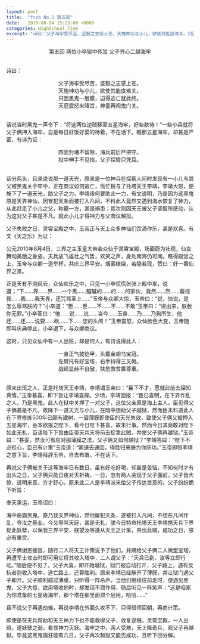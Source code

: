 ```yaml
---
layout: post
title:  "fcsb No.1 第五回"
date:   2010-08-04 15:23:00 +0000
categories: HighSchool_Time
excerpt: "诗曰：父子海牢受尽苦，坚毅之志感上苍。天施神功与小儿，欲使其能度难关。只因黑鬼一层膜，迫得逃亡就此终。天庭震怒来降旨，神童再闯鬼门关<br>"
---
```


<div align='center'>
第五回 两位小卒狱中传旨 父子齐心二越海牢<!--excerpt--><br>
<br>
</div>

诗曰：

<div align='center'>
父子海牢受尽苦，坚毅之志感上苍。<br>
天施神功与小儿，欲使其能度难关。<br>
只因黑鬼一层膜，迫得逃亡就此终。<br>
天庭震怒来降旨，神童再闯鬼门关。<br>
<br>
</div>

话说当时黑鬼一声令下：“将这两位逆贼移至五星海牢，好些款待！”一些小兵就将父子俩押入海牢，自是每日好饭好菜的待着，不在话下。瞧那五星海牢，却甚是严密，有诗为证：

<div align='center'>
四面封堵不留隙，海兵前后严把守。<br>
狱中伸手不见指，父子探情只凭耳。<br>
<br>
</div>

话分两头，且来说说那一道天光，原来是一位神兵在探察人间时发现有一小儿与其父被黑鬼关于牢中，正在商议如何逃亡，慌忙报与了托塔天王李靖，李靖大怒，便施下了一道天光，助父子之力。李靖缘何要助此一力，有文说明，乃是因为这黑鬼原是天界神仙，因冒犯天条而被打入凡间，不料此人竟然又遇到海水恢复了神力，从此赶走了小儿之父，称霸一方，甚是祸患；其次则因天王被父子坚毅所感动，认为这对父子甚是不凡。就此小儿才得神力与父商议越狱。

父子失败之日，灵霄宝殿之中，玉帝正与天上众多神仙们饮酒作乐，甚是欢喜。有文《天之乐》为证：

公元2010年8月4日，三界之主玉皇大帝会众仙于灵霄宝殿，场面蔚为壮观，仙女舞动美丽之身姿，天兵放飞雄壮之气势，欢笑之声，身处南海仍可闻。瞧得殿堂之上，玉帝与众卿一道举杯，共庆三界平安。烟雾缭绕，若隐若现，赞曰：好一番仙界之景。

正是天有不测风云，众仙欢乐之中，只见一小卒慌慌张张上殿中来，说道；“下……界……界……一个黑……魆魆的……的……的家伙，竟然……然……藐视我……我……我天界，还咒骂圣上……”玉帝与众卿大惊，玉帝曰：“说，快说，是怎么辱骂朕的？”小卒道：“臣……臣……不……不……不敢”玉帝曰：“讲出来，朕赦你无罪。”小卒答曰：“他……说……说……当今……玉帝……乃……乃狗所生，他还……还……说要……砍……下……您的头颅！”玉帝震怒，众仙脸色大变，玉帝随即叫庆典停止，小卒退下，与众卿商议。

这时，只见众仙中有一人出班，却是何人，有诗说得此人：

<div align='center'>
一身正气披铠甲，头戴金翅乌宝冠。<br>
左臂托有好宝塔，右手持得三叉戟。<br>
战绩显赫不自傲，扶危救贫赢尊重。<br>
<br>
</div>

原来出班之人，正是托塔天王李靖，李靖谓玉帝曰：“臣下不才，愿就此前去探知真情。”玉帝甚喜，即下旨让李靖查探。少顷，李靖回报：“臣已查明，在下界作乱之人，乃是黑鬼。此人在狱中关押了一对父子，这位父亲原是海上主人。臣见得父子俩甚是不凡，故降下一道天光与小儿，在暗中想助父子越狱，然而臣未料道此人在下界修炼500年已颇有建树，一层薄膜即使臣的天光失效，致使父子俩又被押入五星海牢，臣本欲报之陛下，看今日陛下甚喜，故未行事。然而今日其竟敢对陛下如此无礼，臣请陛下下旨由臣带天兵天将前去捉拿此贼，并使父子俩再越狱。”玉帝曰：“甚妥，然汝可有应对那薄膜之法，父子俩又如何越狱？”李靖答曰：“陛下不必担心，臣已有计策”玉帝道：“卿速去速回，得胜归来朕为你庆功。”玉帝即照李靖之意下旨，李靖拜辞玉帝，自去布置，不在话下。

再说父子俩被关于这等海牢已有数日，虽有好吃好喝，却甚是苦恼，不知何时才有出头之日，父子俩只能日夜对天祈祷，一日，忽有两人突现于父子面前，父子皆大惊，说明来意，方才舒心，原来此二人是李靖派来给父子传达旨意的。父子纷纷跪下听旨：

奉天承运，玉帝诏曰：

海中恶霸黑鬼，原乃我天界神仙，然他屡犯天条，遂被打入凡间，不想在凡间作乱，夺汝之基业。今又辱骂天庭，甚是无礼，朕今日特命托塔天王李靖携天兵下界捉此妖孽，以保我三界平安，朕望汝等遵从天王之计策，共伐此贼，成功之日，朕必有重赏。

父子俩谢恩接旨，随行二人将天王计策说予了他们，并赐给父子俩二人微型宝塔，再遭军士攻击时即可用它将其收入塔中，二人谓父子：“天兵已到，汝等立即行动。”随后便不见了。父子大喜，即开始越狱，狱门被自动打开，父子路上，遇有反抗者则收入塔中，逃亡路上，还算胜利。原来李靖已经解开了薄膜，并让狱门遇父子即开。父子顺利越过薄膜，只听得一阵杀声，当他们继续往前走时，便遇见黑鬼，父子大惊，欲用塔收他时，却发现不顶作用，随后听见一阵笑声：“这是咱家为你准备的七星级海牢，那个塔在那里面顶个屁用，哈哈……”

且不说父子再遇劫难，再说李靖在外面久攻不下，只得班师回朝，再商计策。

即使是在天兵帮助和天王神力下也不能救得父子，收复逆贼。灵霄宝殿，一人出班，道妖孽之弱，看显神力灭妖。海牢之中，两人受难，天上降奇兵，观父子再越狱。毕竟这黑鬼猖狂能有几日，父子再次越狱又能否成功，且听下回分解。